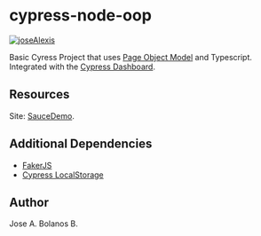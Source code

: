 # cypress-node-oop

[![joseAlexis](https://circleci.com/gh/joseAlexis/cypress-node-oop.svg?style=svg)](https://app.circleci.com/pipelines/github/joseAlexis/cypress-node-oop)

Basic Cyress Project that uses [Page Object Model](https://www.selenium.dev/documentation/test_practices/encouraged/page_object_models/) and Typescript.
Integrated with the [Cypress Dashboard](https://dashboard.cypress.io/projects/j1kded/runs).

## Resources
Site: [SauceDemo](https://www.saucedemo.com).

## Additional Dependencies
- [FakerJS](https://www.npmjs.com/package/@faker-js/faker)
- [Cypress LocalStorage](https://www.npmjs.com/package/cypress-localstorage-commands)

## Author
Jose A. Bolanos B.
